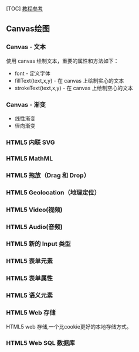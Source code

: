 [TOC]
[教程参考](https://www.runoob.com/html/html5-intro.html)

## Canvas绘图
### Canvas - 文本
使用 canvas 绘制文本，重要的属性和方法如下：
- font - 定义字体
- fillText(text,x,y) - 在 canvas 上绘制实心的文本
- strokeText(text,x,y) - 在 canvas 上绘制空心的文本
### Canvas - 渐变
- 线性渐变
- 径向渐变
### HTML5 内联 SVG
### HTML5 MathML
### HTML5 拖放（Drag 和 Drop）
### HTML5 Geolocation（地理定位）
### HTML5 Video(视频)
### HTML5 Audio(音频)
### HTML5 新的 Input 类型
### HTML5 表单元素
### HTML5 表单属性
### HTML5 语义元素
### HTML5 Web 存储
HTML5 web 存储,一个比cookie更好的本地存储方式。
### HTML5 Web SQL 数据库